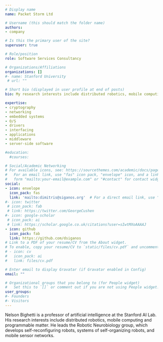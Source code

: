 ```yaml
---
# Display name
name: Packet Storm Ltd

# Username (this should match the folder name)
authors:
- company

# Is this the primary user of the site?
superuser: true

# Role/position
role: Software Services Consultancy

# Organizations/Affiliations
organizations: []
#- name: Stanford University
 # url: ""

# Short bio (displayed in user profile at end of posts)
bio: My research interests include distributed robotics, mobile computing and programmable matter.

expertise:
- cryptography
- networking
- embedded systems
- O/S
- drivers
- interfacing
- applications
- middleware
- server-side software

#education:
  #courses:

# Social/Academic Networking
# For available icons, see: https://sourcethemes.com/academic/docs/page-builder/#icons
#   For an email link, use "fas" icon pack, "envelope" icon, and a link in the
#   form "mailto:your-email@example.com" or "#contact" for contact widget.
social:
- icon: envelope
  icon_pack: fas
  link: 'mailto:dimitris@siganos.org'  # For a direct email link, use "mailto:example@example.com".
#- icon: twitter
 # icon_pack: fab
 # link: https://twitter.com/GeorgeCushen
#- icon: google-scholar
 # icon_pack: ai
 # link: https://scholar.google.co.uk/citations?user=sIwtMXoAAAAJ
- icon: github
  icon_pack: fab
  link: https://github.com/dsiganos
# Link to a PDF of your resume/CV from the About widget.
# To enable, copy your resume/CV to `static/files/cv.pdf` and uncomment the lines below.
# - icon: cv
#   icon_pack: ai
#   link: files/cv.pdf

# Enter email to display Gravatar (if Gravatar enabled in Config)
email: ""

# Organizational groups that you belong to (for People widget)
#   Set this to `[]` or comment out if you are not using People widget.
user_groups:
#- Founders
#- Visitors
---
```


Nelson Bighetti is a professor of artificial intelligence at the Stanford AI Lab. His research interests include distributed robotics, mobile computing and programmable matter. He leads the Robotic Neurobiology group, which develops self-reconfiguring robots, systems of self-organizing robots, and mobile sensor networks.
